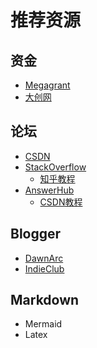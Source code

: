 # 推荐资源

## 资金

- [Megagrant](https://zhuanlan.zhihu.com/p/73258044)
- [大创网](https://cy.ncss.cn/searchinvestor)

## 论坛

- [CSDN](https://so.csdn.net/so/search?q=ue4%20inputtouch&t=&u=)
- [StackOverflow](https://stackoverflow.com/)
    - [知乎教程](https://www.zhihu.com/question/20824615)
- [AnswerHub](https://answers.unrealengine.com/index.html)
    - [CSDN教程](https://blog.csdn.net/weixin_33232568/article/details/99314770)

## Blogger

- [DawnArc](https://dawnarc.com/)
- [IndieClub](https://github.com/IndieClub)

## Markdown

- Mermaid
- Latex
